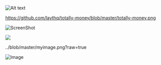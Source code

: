 ![Alt text](/blob/master/totally-money.png"?raw=true)

https://github.com/laythq/totally-money/blob/master/totally-money.png

![ScreenShot](https://raw.github.com/laythq/totally-money/master/totally-money.png)

![](https://raw.githubusercontent.com/laythq/totally-money/blob/master/totally-money.png)

../blob/master/myimage.png?raw=true

![Image](./blob/master/totally-money.png?raw=true)



